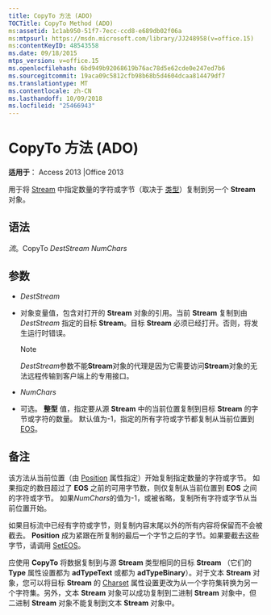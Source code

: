 ```yaml
---
title: CopyTo 方法 (ADO)
TOCTitle: CopyTo Method (ADO)
ms:assetid: 1c1ab950-51f7-7ecc-ccd8-e689db02f06a
ms:mtpsurl: https://msdn.microsoft.com/library/JJ248958(v=office.15)
ms:contentKeyID: 48543558
ms.date: 09/18/2015
mtps_version: v=office.15
ms.openlocfilehash: 6bd949b92068619b76ac78d5e62cde0e247ed7b6
ms.sourcegitcommit: 19aca09c5812cfb98b68b5d4604dcaa814479df7
ms.translationtype: MT
ms.contentlocale: zh-CN
ms.lasthandoff: 10/09/2018
ms.locfileid: "25466943"
---
```

# <a name="copyto-method-ado"></a>CopyTo 方法 (ADO)


**适用于**： Access 2013 |Office 2013


用于将 [Stream](type-property-ado-stream.md) 中指定数量的字符或字节（取决于 [类型](stream-object-ado.md)）复制到另一个 **Stream** 对象。

## <a name="syntax"></a>语法

*流*。CopyTo *DestStream* *NumChars*

## <a name="parameters"></a>参数

  - *DestStream*

  - 对象变量值，包含对打开的 **Stream** 对象的引用。当前 **Stream** 复制到由 *DestStream* 指定的目标 **Stream**。目标 **Stream** 必须已经打开。否则，将发生运行时错误。


    

    > [!NOTE]
    > <P><EM>DestStream</EM>参数不能<STRONG>Stream</STRONG>对象的代理是因为它需要访问<STRONG>Stream</STRONG>对象的无法远程传输到客户端上的专用接口。</P>



  - *NumChars*

  - 可选。 **整型** 值，指定要从源 **Stream** 中的当前位置复制到目标 **Stream** 的字节或字符的数量。 默认值为-1，指定的所有字符或字节都复制从当前位置到[EOS](eos-property-ado.md)。

## <a name="remarks"></a>备注

该方法从当前位置（由 [Position](position-property-ado.md) 属性指定）开始复制指定数量的字符或字节。 如果指定的数目超过了 **EOS** 之前的可用字节数，则仅复制从当前位置到 **EOS** 之间的字符或字节。 如果*NumChars*的值为-1，或被省略，复制所有字符或字节从当前位置开始。

如果目标流中已经有字符或字节，则复制内容末尾以外的所有内容将保留而不会被截去。 **Position** 成为紧跟在所复制的最后一个字节之后的字节。如果要截去这些字节，请调用 [SetEOS](seteos-method-ado.md)。

应使用 **CopyTo** 将数据复制到与源 **Stream** 类型相同的目标 **Stream** （它们的 **Type** 属性设置都为 **adTypeText** 或都为 **adTypeBinary**）。对于文本 **Stream** 对象，您可以将目标 **Stream** 的 [Charset](charset-property-ado.md) 属性设置更改为从一个字符集转换为另一个字符集。另外，文本 **Stream** 对象可以成功复制到二进制 **Stream** 对象中，但二进制 **Stream** 对象不能复制到文本 **Stream** 对象中。

